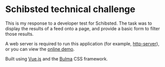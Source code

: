 # Schibsted technical challenge #

This is my response to a developer test for Schibsted. The task was to display the results of a feed onto a page, and provide a basic form to filter those results.

A web server is required to run this application (for example, [http-server](https://www.npmjs.com/package/http-server)), or you can view the [online demo](http://staceyfenton.com/schibsted).

Built using [Vue.js](https://vuejs.org/) and the [Bulma](http://bulma.io/) CSS framework.

